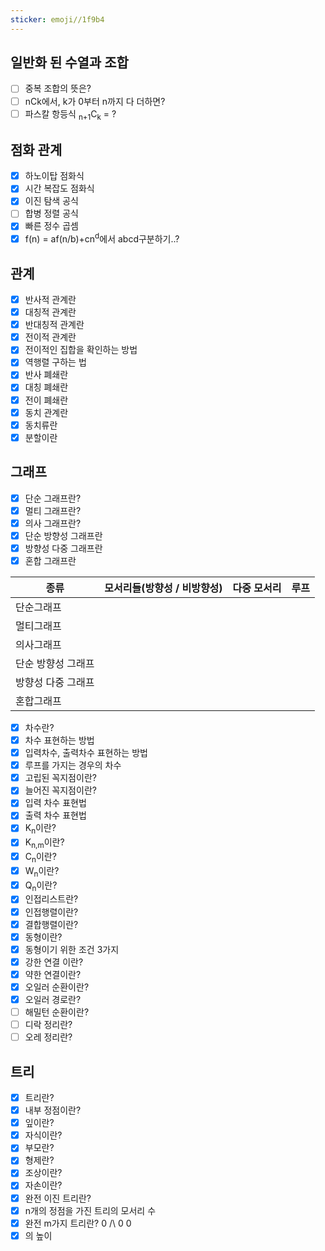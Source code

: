 ```yaml
---
sticker: emoji//1f9b4
---
```

## 일반화 된 수열과 조합
- [ ] 중복 조합의 뜻은?
- [ ] nCk에서, k가 0부터 n까지 다 더하면?
- [ ] 파스칼 항등식 <sub>n+1</sub>C<sub>k</sub> = ?

## 점화 관계
- [x] 하노이탑 점화식
- [x] 시간 복잡도 점화식
- [x] 이진 탐색 공식
- [ ] 합병 정렬 공식
- [x] 빠른 정수 곱셈
- [x] f(n) = af(n/b)+cn<sup>d</sup>에서 abcd구분하기..?
## 관계
- [x] 반사적 관계란
- [x] 대칭적 관계란
- [x] 반대칭적 관계란
- [x] 전이적 관계란
- [x] 전이적인 집합을 확인하는 방법
- [x] 역행렬 구하는 법
- [x] 반사 폐쇄란
- [x] 대칭 폐쇄란
- [x] 전이 폐쇄란
- [x] 동치 관계란
- [x] 동치류란
- [x] 분할이란
## 그래프
- [x] 단순 그래프란?
- [x] 멀티 그래프란?
- [x] 의사 그래프란?
- [x] 단순 방향성 그래프란
- [x] 방향성 다중 그래프란
- [x] 혼합 그래프란

| 종류               | 모서리들(방향성 / 비방향성) | 다중 모서리 | 루프 |
| ------------------ | -------- | ----------- | ------- |
| 단순그래프         |          |             |          |
| 멀티그래프         |          |             |      |
| 의사그래프         |          |             |      |
| 단순 방향성 그래프 |          |             |      |
| 방향성 다중 그래프 |          |             |      |
| 혼합그래프         |          |             |      |

- [x] 차수란?
- [x] 차수 표현하는 방법
- [x] 입력차수, 출력차수 표현하는 방법
- [x] 루프를 가지는 경우의 차수
- [x] 고립된 꼭지점이란?
- [x] 늘어진 꼭지점이란?
- [x] 입력 차수 표현법
- [x] 출력 차수 표현법
- [x] K<sub>n</sub>이란?
- [x] K<sub>n,m</sub>이란?
- [x] C<sub>n</sub>이란?
- [x] W<sub>n</sub>이란?
- [x] Q<sub>n</sub>이란?
- [x] 인접리스트란?
- [x] 인접행렬이란?
- [x] 결합행렬이란?
- [x] 동형이란?
- [x] 동형이기 위한 조건 3가지
- [x] 강한 연결 이란?
- [x] 약한 연결이란?
- [x] 오일러 순환이란?
- [x] 오일러 경로란?
- [ ] 해밀턴 순환이란?
- [ ] 디락 정리란?
- [ ] 오레 정리란?
## 트리
- [x] 트리란?
- [x] 내부 정점이란?
- [x] 잎이란?
- [x] 자식이란?
- [x] 부모란?
- [x] 형제란?
- [x] 조상이란?
- [x] 자손이란?
- [x] 완전 이진 트리란?
- [x] n개의 정점을 가진 트리의 모서리 수
- [x] 완전 m가지 트리란?
0
/\\
0 0
- [x] 의 높이